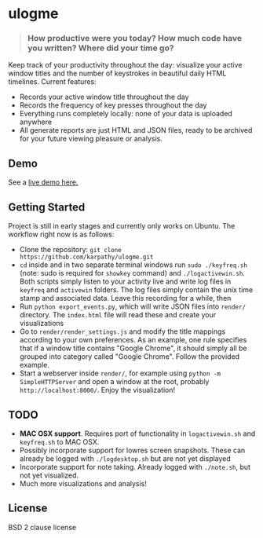 
# ulogme


> ### How productive were you today? How much code have you written? Where did your time go?

Keep track of your productivity throughout the day: visualize your active window titles and the number of keystrokes in beautiful daily HTML timelines. Current features:

- Records your active window title throughout the day
- Records the frequency of key presses throughout the day
- Everything runs completely locally: none of your data is uploaded anywhere
- All generate reports are just HTML and JSON files, ready to be archived for your future viewing pleasure or analysis.

## Demo

See a [live demo here.](http://cs.stanford.edu/people/karpathy/ulogme)

## Getting Started

Project is still in early stages and currently only works on Ubuntu. The workflow right now is as follows:

- Clone the repository: `git clone https://github.com/karpathy/ulogme.git`
- `cd` inside and in two separate terminal windows run `sudo ./keyfreq.sh` (note: sudo is required for `showkey` command) and `./logactivewin.sh`. Both scripts simply listen to your activity live and write log files in `keyfreq` and `activewin` folders. The log files simply contain the unix time stamp and associated data. Leave this recording for a while, then
- Run `python export_events.py`, which will write JSON files into `render/` directory. The `index.html` file will read these and create your visualizations
- Go to `render/render_settings.js` and modify the title mappings according to your own preferences. As an example, one rule specifies that if a window title contains "Google Chrome", it should simply all be grouped into category called "Google Chrome". Follow the provided example.
- Start a webserver inside `render/`, for example using `python -m SimpleHTTPServer` and open a window at the root, probably `http://localhost:8000/`. Enjoy the visualization!

## TODO
- **MAC OSX support**. Requires port of functionality in `logactivewin.sh` and `keyfreq.sh` to MAC OSX.
- Possibly incorporate support for lowres screen snapshots. These can already be logged with `./logdesktop.sh` but are not yet displayed
- Incorporate support for note taking. Already logged with `./note.sh`, but not yet visualized.
- Much more visualizations and analysis!

## License
BSD 2 clause license
